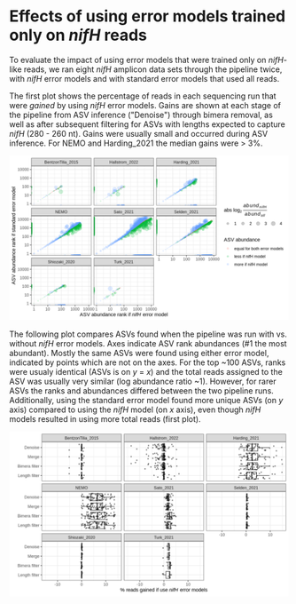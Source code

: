 # Effects of using error models trained only on _nifH_ reads

To evaluate the impact of using error models that were trained only on _nifH_-like reads, we ran
eight _nifH_ amplicon data sets through the pipeline twice, with _nifH_ error models and with
standard error models that used all reads.

The first plot shows the percentage of reads in each sequencing run that were *gained* by using
_nifH_ error models.  Gains are shown at each stage of the pipeline from ASV inference ("Denoise")
through bimera removal, as well as after subsequent filtering for ASVs with lengths expected to
capture _nifH_ (280 - 260 nt).  Gains were usually small and occurred during ASV inference.  For
NEMO and Harding_2021 the median gains were > 3%.

![ASVs if use nifH error models](asv_abund_comparison_if_use_nifH_error_models.png)


The following plot compares ASVs found when the pipeline was run with vs. without _nifH_ error
models.  Axes indicate ASV rank abundances (#1 the most abundant).  Mostly the same ASVs were found
using either error model, indicated by points which are not on the axes.  For the top ~100 ASVs,
ranks were usualy identical (ASVs is on _y_ = _x_) and the total reads assigned to the ASV was
usually very similar (log abundance ratio ~1).  However, for rarer ASVs the ranks and abundances
differed between the two pipeline runs.  Additionally, using the standard error model found more
unique ASVs (on _y_ axis) compared to using the _nifH_ model (on _x_ axis), even though _nifH_
models resulted in using more total reads (first plot).

![Read gain if use nifH error models](read_gain_if_use_nifH_errror_models.png)